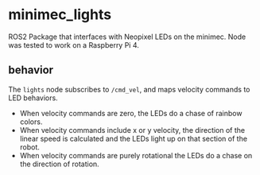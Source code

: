 # minimec_lights

ROS2 Package that interfaces with Neopixel LEDs on the minimec. Node was tested to work on a Raspberry Pi 4.

## behavior

The `lights` node subscribes to `/cmd_vel`, and maps velocity commands to LED behaviors.

- When velocity commands are zero, the LEDs do a chase of rainbow colors.
- When velocity commands include x or y velocity, the direction of the linear speed is calculated and the LEDs light up on that section of the robot.
- When velocity commands are purely rotational the LEDs do a chase on the direction of rotation.
